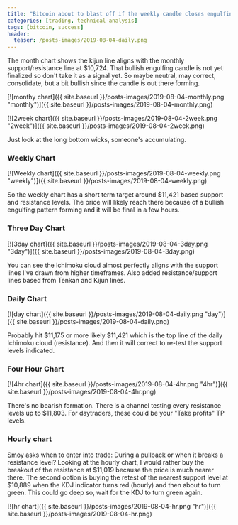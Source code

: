 ```yaml
---
title: "Bitcoin about to blast off if the weekly candle closes engulfing"
categories: [trading, technical-analysis]
tags: [bitcoin, success]
header:
  teaser: /posts-images/2019-08-04-daily.png
---
```


The month chart shows the kijun line aligns with the monthly support/resistance line at $10,724. That bullish engulfing candle is not yet finalized so 
don't take it as a signal yet. So maybe neutral, may correct, consolidate, but a bit bullish since the candle is out there forming.

[![monthy chart]({{ site.baseurl }}/posts-images/2019-08-04-monthly.png "monthly")]({{ site.baseurl }}/posts-images/2019-08-04-monthly.png)

[![2week chart]({{ site.baseurl }}/posts-images/2019-08-04-2week.png "2week")]({{ site.baseurl }}/posts-images/2019-08-04-2week.png)

Just look at the long bottom wicks, someone's accumulating.

### Weekly Chart

[![Weekly chart]({{ site.baseurl }}/posts-images/2019-08-04-weekly.png "weekly")]({{ site.baseurl }}/posts-images/2019-08-04-weekly.png)

So the weekly chart has a short term target around $11,421 based support and resistance levels. The price will likely reach there because of a bullish engulfing
pattern forming and it will be final in a few hours.

### Three Day Chart

[![3day chart]({{ site.baseurl }}/posts-images/2019-08-04-3day.png "3day")]({{ site.baseurl }}/posts-images/2019-08-04-3day.png)

You can see the Ichimoku cloud almost perfectly aligns with the support lines I've drawn from higher timeframes. Also added resistance/support
lines based from Tenkan and Kijun lines.

### Daily Chart

[![day chart]({{ site.baseurl }}/posts-images/2019-08-04-daily.png "day")]({{ site.baseurl }}/posts-images/2019-08-04-daily.png)

Probably hit $11,175 or more likely $11,421 which is the top line of the daily Ichimoku cloud (resistance). And then it will correct to re-test the 
support levels indicated.

### Four Hour Chart

[![4hr chart]({{ site.baseurl }}/posts-images/2019-08-04-4hr.png "4hr")]({{ site.baseurl }}/posts-images/2019-08-04-4hr.png)

There's no bearish formation. There is a channel testing every resistance levels up to $11,803. For daytraders, these could be your "Take profits" TP levels.

### Hourly chart

[Smoy](https://twitter.com/CryptoSmoy) asks when to enter into trade: During a pullback or when it breaks a resistance level? Looking at the hourly 
chart, I would rather buy the breakout of the resistance at $11,019 because the price is much nearer there. The second option is buying the retest 
of the nearest support level at $10,889 when the KDJ indicator turns red (hourly) and then about to turn green. This could go deep so, wait for the KDJ to 
turn green again.

[![hr chart]({{ site.baseurl }}/posts-images/2019-08-04-hr.png "hr")]({{ site.baseurl }}/posts-images/2019-08-04-hr.png)